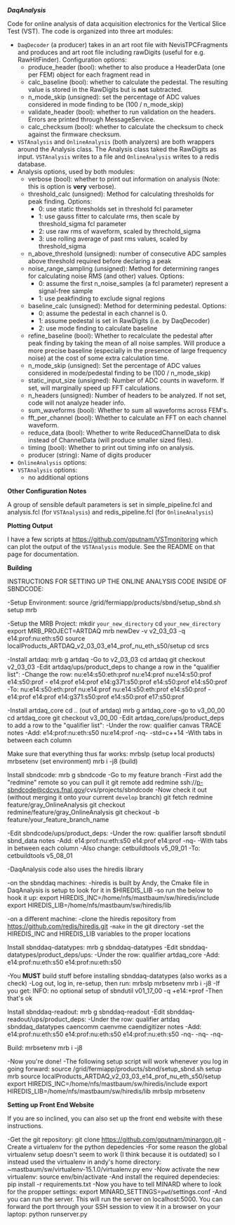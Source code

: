***DaqAnalysis***

Code for online analysis of data acquisition electronics for the
Vertical Slice Test (VST). The code is organized into three art 
modules:

- `DaqDecoder` (a producer) takes in an art root file with
  NevisTPCFragments and produces and art root file including rawDigits
  (useful for e.g. RawHitFinder). Configuration options:
   - produce_header (bool): whether to also produce a HeaderData (one
     per FEM) object for each fragment read in
   - calc_baseline (bool): whether to calculate the pedestal. The
     resulting value is stored in the RawDigits but is __not__
     subtracted.
   - n_mode_skip (unsigned): set the percentage of ADC values considered
     in mode finding to be (100 / n_mode_skip)
   - validate_header (bool): whether to run validation on the headers.
     Errors are printed through MessageService.
   - calc_checksum (bool): whether to calculate the checksum to check
     against the firmware checksum.
- `VSTAnalysis` and `OnlineAnalysis` (both analyzers) are both wrappers
  around the Analysis class. The Analysis class taked the RawDigits as
  input. `VSTAnalysis` writes to a file and `OnlineAnalysis` writes to a 
  redis database.  
- Analysis options, used by both modules:
  - verbose (bool): whether to print out information on analysis (Note:
    this is option is __very__ verbose).
  - threshold_calc (unsigned): Method for calculating thresholds for
    peak finding. Options:
    - 0: use static thresholds set in threshold fcl parameter
    - 1: use gauss fitter to calculate rms, then scale by
      threshold_sigma fcl parameter
    - 2: use raw rms of waveform, scaled by threchold_sigma
    - 3: use rolling average of past rms values, scaled by
      threshold_sigma
  - n_above_threshold (unsigned): number of consecutive ADC samples
    above threshold required before declaring a peak
  - noise_range_sampling (unsigned): Method for determining ranges for
    calculating noise RMS (and other) values. Options:
    - 0: assume the first n_noise_samples (a fcl parameter) represent
      a signal-free sample
    - 1: use peakfinding to exclude signal regions
  - baseline_calc (unsigned): Method for determining pedestal. Options:
    - 0: assume the pedestal in each channel is 0.
    - 1: assume pedestal is set in RawDigits (i.e. by DaqDecoder)
    - 2: use mode finding to calculate baseline
  - refine_baseline (bool): Whether to recalculate the pedestal after
    peak finding by taking the mean of all noise samples. Will produce a
    more precise baseline (especially in the presence of large frequency
    noise) at the cost of some extra calculation time.
  - n_mode_skip (unsigned): Set the percentage of ADC values considered
    in mode/pedestal finding to be (100 / n_mode_skip)
  - static_input_size (unsigned): Number of ADC counts in waveform. If
    set, will marginally speed up FFT calculations.
  - n_headers (unsigned): Number of headers to be analyzed. If not set,
    code will not analyze header info.
  - sum_waveforms (bool): Whether to sum all waveforms across FEM's.
  - fft_per_channel (bool): Whether to calculate an FFT on each channel
    waveform.
  - reduce_data (bool): Whether to write ReducedChannelData to disk
    instead of ChannelData (will produce smaller sized files).
  - timing (bool): Whether to print out timing info on analysis.
  - producer (string): Name of digits producer
- `OnlineAnalysis` options:
- `VSTAnalysis` options:
  - no additional options

**Other Configuration Notes**

A group of sensible default parameters is set in
simple_pipeline.fcl and analysis.fcl (for `VSTAnalysis`) and 
redis_pipeline.fcl (for `OnlineAnalysis`)

**Plotting Output**

I have a few scripts at https://github.com/gputnam/VSTmonitoring which
can plot the output of the `VSTAnalysis` module. See the README on that
page for documentation.

**Building**

INSTRUCTIONS FOR SETTING UP THE ONLINE ANALYSIS CODE INSIDE OF SBNDCODE:

-Setup Environment:
source /grid/fermiapp/products/sbnd/setup_sbnd.sh
setup mrb

-Setup the MRB Project:
mkdir `your_new_directory`
cd `your_new_directory`
export MRB_PROJECT=ARTDAQ
mrb newDev -v v2_03_03 -q e14:prof:nu:eth:s50
source localProducts_ARTDAQ_v2_03_03_e14_prof_nu_eth_s50/setup
cd srcs

-Install artdaq:
mrb g artdaq
-Go to v2_03_03
cd artdaq
git checkout v2_03_03
-Edit artdaq/ups/product_deps to change a row in the "qualifier list":
-Change the row:
nu:e14:s50:eth:prof     nu:e14:prof     nu:e14:s50:prof    e14:s50:prof         -               e14:prof        e14:prof        e14:g371:s50:prof       e14:s50:prof            e14:s50:prof
-To:
nu:e14:s50:eth:prof     nu:e14:prof     nu:e14:s50:eth:prof    e14:s50:prof             -               e14:prof        e14:prof        e14:g371:s50:prof       e14:s50:prof            e17:s50:prof

-Install artdaq_core
cd .. (out of artdaq)
mrb g artdaq_core
-go to v3_00_00
cd artdaq_core
git checkout v3_00_00
-Edit artdaq_core/ups/product_deps to add a row to the "qualifier list":
-Under the row:
qualifier               canvas          TRACE   notes
-Add:
e14:prof:nu:eth:s50     nu:e14:prof     -nq-    -std=c++14
-With tabs in between each column

Make sure that everything thus far works:
mrbslp (setup local products)
mrbsetenv (set environment)
mrb i -j8 (build)

Install sbndcode:
mrb g sbndcode
-Go to my feature branch
-First add the "redmine" remote so you can pull it
git remote add redmine ssh://p-sbndcode@cdcvs.fnal.gov/cvs/projects/sbndcode
-Now check it out (without merging it onto your current `develop` branch)
git fetch redmine feature/gray_OnlineAnalysis
git checkout redmine/feature/gray_OnlineAnalysis
git checkout -b feature/your_feature_branch_name

-Edit sbndcode/ups/product_deps:
-Under the row:
qualifier        larsoft       sbndutil    sbnd_data  notes
-Add:
e14:prof:nu:eth:s50 e14:prof e14:prof -nq-
-With tabs in between each column
-Also change:
cetbuildtools v5_09_01
-To:
cetbuildtools v5_08_01

-DaqAnalysis code also uses the hiredis library

-on the sbnddaq machines:
-hiredis is built by Andy, the Cmake file in DaqAnalysis is setup to look for it in $HIREDIS_LIB
-so run the below to hook it up:
export HIREDIS_INC=/home/nfs/mastbaum/sw/hiredis/include
export HIREDIS_LIB=/home/nfs/mastbaum/sw/hiredis/lib

-on a different machine:
-clone the hiredis repository from https://github.com/redis/hiredis.git
-`make` in the git directory
-set the HIREDIS_INC and HIREDIS_LIB variables to the proper locations

Install sbnddaq-datatypes:
mrb g sbnddaq-datatypes
-Edit sbnddaq-datatypes/product_deps/ups:
-Under the row:
qualifier               artdaq_core
-Add:
e14:prof:nu:eth:s50     e14:prof:nu:eth:s50

-You __MUST__ build stuff before installing sbnddaq-datatypes (also works as a check)
-Log out, log in, re-setup, then run:
mrbslp
mrbsetenv
mrb i -j8
-If you get:
INFO: no optional setup of sbndutil v01_17_00 -q +e14:+prof
-Then that's ok

Install sbnddaq-readout:
mrb g sbnddaq-readout
-Edit sbnddaq-readout/ups/product_deps:
-Under the row:
qualifier     artdaq             sbnddaq_datatypes caencomm caenvme     caendigitizer   notes
-Add:
e14:prof:nu:eth:s50  e14:prof:nu:eth:s50    e14:prof:nu:eth:s50 -nq-    -nq-    -nq-

Build:
mrbsetenv
mrb i -j8

-Now you're done!
-The following setup script will work whenever you log in going forward:
source /grid/fermiapp/products/sbnd/setup_sbnd.sh
setup mrb
source localProducts_ARTDAQ_v2_03_03_e14_prof_nu_eth_s50/setup
export HIREDIS_INC=/home/nfs/mastbaum/sw/hiredis/include
export HIREDIS_LIB=/home/nfs/mastbaum/sw/hiredis/lib
mrbslp
mrbsetenv

**Setting up Front End Website**

If you are so inclined, you can also set up the front end website with these instructions.

-Get the git repository:
git clone https://github.com/gputnam/minargon.git
-Create a virtualenv for the python depedencies
-For some reason the global virtualenv setup doesn't seem to work (I think because it is outdated) so
I instead used the virtualenv in andy's home directory:
~mastbaum/sw/virtualenv-15.1.0/virtualenv.py env
-Now activate the new virtualenv:
source env/bin/activate
-And install the required dependecies:
pip install -r requirements.txt
-Now you have to tell MINARD where to look for the propper settings:
export MINARD_SETTINGS=`pwd`/settings.conf
-And you can run the server. This will run the server on localhost:5000. You can forward the
port through your SSH session to view it in a browser on your laptop:
python runserver.py




